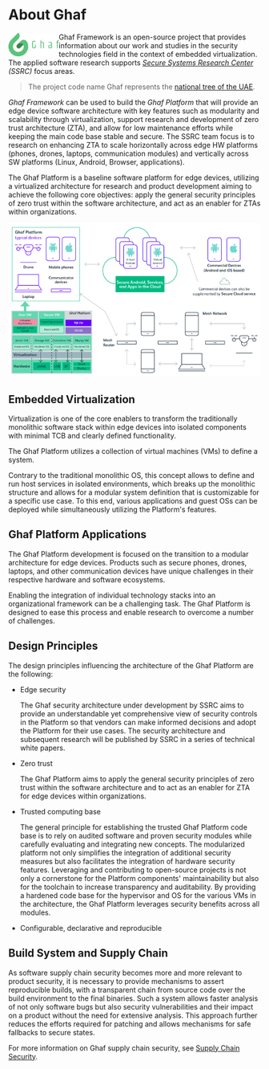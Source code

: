 <!--
    Copyright 2022-2023 TII (SSRC) and the Ghaf contributors
    SPDX-License-Identifier: CC-BY-SA-4.0
-->

# About Ghaf

<img src="../src/img/1600px-Ghaf_logo.svg" align="left" alt="Ghaf Logo" width="20%" /><p> Ghaf Framework is an open-source project that provides information about our work and studies in the security technologies field in the context of embedded virtualization. The applied software research supports _[Secure Systems Research Center](./appendices/glossary.md#ssrc) (SSRC)_ focus areas.</p>

> The project code name Ghaf represents the [national tree of the UAE](https://www.ead.gov.ae/en/Discover-Our-Biodiversity/Plants/Ghaf-Tree).

*Ghaf Framework* can be used to build the *Ghaf Platform* that will provide an edge device software architecture with key features such as modularity and scalability through virtualization, support research and development of zero trust architecture (ZTA), and allow for low maintenance efforts while keeping the main code base stable and secure. The SSRC team focus is to research on enhancing ZTA to scale horizontally across edge HW platforms (phones, drones, laptops, communication modules) and vertically across SW platforms (Linux, Android, Browser, applications).

The Ghaf Platform is a baseline software platform for edge devices, utilizing a virtualized architecture for research and product development aiming to achieve the following core objectives: apply the general security principles of zero trust within the software architecture, and act as an enabler for ZTAs within organizations.

![Ghaf Platform Infrastructure](./img/ghaf_platform_infrastructure.png "Typical devices and infrastructure around the Ghaf Platform")


## Embedded Virtualization

Virtualization is one of the core enablers to transform the traditionally monolithic software stack within edge devices into isolated components with minimal TCB and clearly defined functionality.

The Ghaf Platform utilizes a collection of virtual machines (VMs) to define a system.

Contrary to the traditional monolithic OS, this concept allows to define and run host services in isolated environments, which breaks up the monolithic structure and allows for a modular system definition that is customizable for a specific use case. To this end, various applications and guest OSs can be deployed while simultaneously utilizing the Platform's features. 


## Ghaf Platform Applications

The Ghaf Platform development is focused on the transition to a modular architecture for edge devices. Products such as secure phones, drones, laptops, and other communication devices have unique challenges in their respective hardware and software ecosystems.

Enabling the integration of individual technology stacks into an organizational framework can be a challenging task. The Ghaf Platform is designed to ease this process and enable research to overcome a number of challenges.


## Design Principles

The design principles influencing the architecture of the Ghaf Platform are the following:

* Edge security  
  
    The Ghaf security architecture under development by SSRC aims to provide an understandable yet comprehensive view of security controls in the Platform so that vendors can make informed decisions and adopt the Platform for their use cases. The security architecture and subsequent research will be published by SSRC in a series of technical white papers. 

* Zero trust

    The Ghaf Platform aims to apply the general security principles of zero trust within the software architecture and to act as an enabler for ZTA for edge devices within organizations. 
  
* Trusted computing base 

    The general principle for establishing the trusted Ghaf Platform code base is to rely on audited software and proven security modules while carefully evaluating and integrating new concepts. The modularized platform not only simplifies the integration of additional security measures but also facilitates the integration of hardware security features. Leveraging and contributing to open-source projects is not only a cornerstone for the Platform components' maintainability but also for the toolchain to increase transparency and auditability. By providing a hardened code base for the hypervisor and OS for the various VMs in the architecture, the Ghaf Platform leverages security benefits across all modules.

* Configurable, declarative and reproducible


## Build System and Supply Chain

As software supply chain security becomes more and more relevant to product security, it is necessary to provide mechanisms to assert reproducible builds, with a transparent chain from source code over the build environment to the final binaries. Such a system allows faster analysis of not only software bugs but also security vulnerabilities and their impact on a product without the need for extensive analysis. This approach further reduces the efforts required for patching and allows mechanisms for safe fallbacks to secure states.

For more information on Ghaf supply chain security, see [Supply Chain Security](./scs/scs.md).

